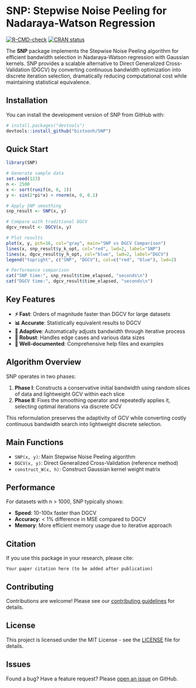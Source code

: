 # SNP: Stepwise Noise Peeling for Nadaraya-Watson Regression

<!-- badges: start -->
[![R-CMD-check](https://github.com/yourusername/SNP/workflows/R-CMD-check/badge.svg)](https://github.com/yourusername/SNP/actions)
[![CRAN status](https://www.r-pkg.org/badges/version/SNP)](https://CRAN.R-project.org/package=SNP)
<!-- badges: end -->

The **SNP** package implements the Stepwise Noise Peeling algorithm for efficient bandwidth selection in Nadaraya-Watson regression with Gaussian kernels. SNP provides a scalable alternative to Direct Generalized Cross-Validation (DGCV) by converting continuous bandwidth optimization into discrete iteration selection, dramatically reducing computational cost while maintaining statistical equivalence.

## Installation

You can install the development version of SNP from GitHub with:

```r
# install.packages("devtools")
devtools::install_github("bistoonh/SNP")
```

## Quick Start

```r
library(SNP)

# Generate sample data
set.seed(123)
n <- 2500
x <- sort(runif(n, 0, 1))
y <- sin(2*pi*x) + rnorm(n, 0, 0.1)

# Apply SNP smoothing
snp_result <- SNP(x, y)

# Compare with traditional DGCV
dgcv_result <- DGCV(x, y)

# Plot results
plot(x, y, pch=16, col="gray", main="SNP vs DGCV Comparison")
lines(x, snp_result$y_k_opt, col="red", lwd=2, label="SNP")
lines(x, dgcv_result$y_h_opt, col="blue", lwd=2, label="DGCV")
legend("topright", c("SNP", "DGCV"), col=c("red", "blue"), lwd=2)

# Performance comparison
cat("SNP time:", snp_result$time_elapsed, "seconds\n")
cat("DGCV time:", dgcv_result$time_elapsed, "seconds\n")
```

## Key Features

- **⚡ Fast**: Orders of magnitude faster than DGCV for large datasets
- **📊 Accurate**: Statistically equivalent results to DGCV
- **🎯 Adaptive**: Automatically adjusts bandwidth through iterative process
- **🔧 Robust**: Handles edge cases and various data sizes
- **📖 Well-documented**: Comprehensive help files and examples

## Algorithm Overview

SNP operates in two phases:

1. **Phase I**: Constructs a conservative initial bandwidth using random slices of data and lightweight GCV within each slice
2. **Phase II**: Fixes the smoothing operator and repeatedly applies it, selecting optimal iterations via discrete GCV

This reformulation preserves the adaptivity of GCV while converting costly continuous bandwidth search into lightweight discrete selection.

## Main Functions

- `SNP(x, y)`: Main Stepwise Noise Peeling algorithm
- `DGCV(x, y)`: Direct Generalized Cross-Validation (reference method)  
- `construct_W(x, h)`: Construct Gaussian kernel weight matrix

## Performance

For datasets with n > 1000, SNP typically shows:
- **Speed**: 10-100x faster than DGCV
- **Accuracy**: < 1% difference in MSE compared to DGCV
- **Memory**: More efficient memory usage due to iterative approach

## Citation

If you use this package in your research, please cite:

```
Your paper citation here (to be added after publication)
```

## Contributing

Contributions are welcome! Please see our [contributing guidelines](CONTRIBUTING.md) for details.

## License

This project is licensed under the MIT License - see the [LICENSE](LICENSE) file for details.

## Issues

Found a bug? Have a feature request? Please [open an issue](https://github.com/bistoonh/SNP/issues) on GitHub.
